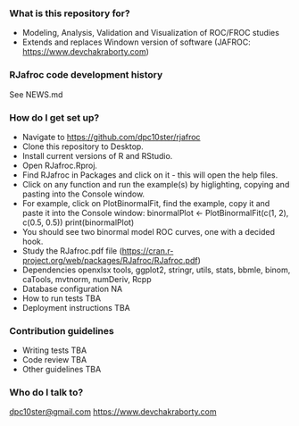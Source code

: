 ### What is this repository for? ###

* Modeling, Analysis, Validation and Visualization of ROC/FROC studies
* Extends and replaces Windown version of software (JAFROC: https://www.devchakraborty.com)

### RJafroc code development history ###
See NEWS.md

### How do I get set up? ###

* Navigate to https://github.com/dpc10ster/rjafroc
* Clone this repository to Desktop.
* Install current versions of R and RStudio.
* Open RJafroc.Rproj.
* Find RJafroc in Packages and click on it - this will open the help files.
* Click on any function and run the example(s) by higlighting, copying and pasting
     into the Console window.
* For example, click on PlotBinormalFit, find the example, copy it and paste it
     into the Console window:
     binormalPlot <- PlotBinormalFit(c(1, 2), c(0.5, 0.5))
     print(binormalPlot)
* You should see two binormal model ROC curves, one with a decided hook.
* Study the RJafroc.pdf file (https://cran.r-project.org/web/packages/RJafroc/RJafroc.pdf)
* Dependencies
    openxlsx
    tools,
    ggplot2,
    stringr,
    utils,
    stats,
    bbmle,
    binom,
    caTools,
    mvtnorm,
    numDeriv,
    Rcpp
* Database configuration
  NA
* How to run tests
  TBA
* Deployment instructions
  TBA

### Contribution guidelines ###

* Writing tests
  TBA
* Code review
  TBA
* Other guidelines
  TBA

### Who do I talk to? ###

dpc10ster@gmail.com
https://www.devchakraborty.com

